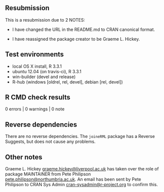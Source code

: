 ## Resubmission

This is a resubmission due to 2 NOTES:

* I have changed the URL in the README.md to CRAN canonical format.

* I have reassigned the package creator to be Graeme L. Hickey.

## Test environments

* local OS X install, R 3.3.1
* ubuntu 12.04 (on travis-ci), R 3.3.1
* win-builder (devel and release)
* R-hub (windows [oldrel, rel, devel], debian [rel, devel])

## R CMD check results

0 errors | 0 warnings | 0 note

## Reverse dependencies

There are no reverse dependencies. The `joineRML` package has a Reverse Suggests, but does not cause any problems.

## Other notes

Graeme L. Hickey <graeme.hickey@liverpool.ac.uk> has taken over the role of package MAINTAINER from Pete Philipson <pete.philipson@northumbria.ac.uk>. An email has been sent by Pete Philipson to CRAN Sys Admin <cran-sysadmin@r-project.org> to confirm this.
